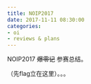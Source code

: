 ```yaml
---
title: NOIP2017
date: 2017-11-11 08:30:00
categories:
- oi
- reviews & plans
---
```


NOIP2017 ~~爆零记~~ 参赛总结。

（先flag立在这里）。。。

<!-- more -->

